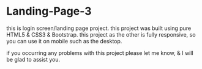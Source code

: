 # Landing-Page-3

this is login screen/landing page project.
this project was built using pure HTML5 & CSS3 & Bootstrap.
this project as the other is fully responsive, so you can use it on mobile such as the desktop.

if you occurring any problems with this project please let me know, & I will be glad to assist you.
